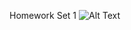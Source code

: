 Homework Set 1
![Alt Text]([images/HW1_Q1.png](https://github.com/houjer23/Rust-Study-Report/blob/main/Computer%20Science%20An%20Overview%2011th%20Edition/Images/HW1_Q1.png?raw=true)https://github.com/houjer23/Rust-Study-Report/blob/main/Computer%20Science%20An%20Overview%2011th%20Edition/Images/HW1_Q1.png?raw=true)
